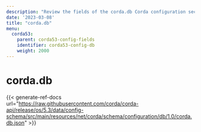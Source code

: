 ```yaml
---
description: "Review the fields of the corda.db Corda configuration section."
date: '2023-03-08'
title: "corda.db"
menu:
  corda53:
    parent: corda53-config-fields
    identifier: corda53-config-db
    weight: 2000
---
```

# corda.db

{{< generate-ref-docs url="https://raw.githubusercontent.com/corda/corda-api/release/os/5.3/data/config-schema/src/main/resources/net/corda/schema/configuration/db/1.0/corda.db.json" >}}
